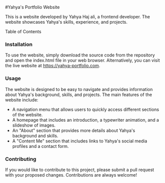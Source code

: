 #Yahya's Portfolio Website

This is a website developed by Yahya Haj ali, a frontend developer. The website showcases Yahya's skills, experience, and projects.

Table of Contents

### Installation

To use the website, simply download the source code from the repository and open the index.html file in your web browser. Alternatively, you can visit the live website at https://yahya-portfolio.com.

### Usage

The website is designed to be easy to navigate and provides information about Yahya's background, skills, and projects. The main features of the website include:

- A navigation menu that allows users to quickly access different sections of the website.
- A homepage that includes an introduction, a typewriter animation, and a slideshow of images.
- An "About" section that provides more details about Yahya's background and skills.
- A "Content Me" section that includes links to Yahya's social media profiles and a contact form.
### Contributing

If you would like to contribute to this project, please submit a pull request with your proposed changes. Contributions are always welcome!

